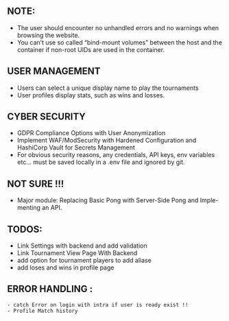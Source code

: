## NOTE:
- The user should encounter no unhandled errors and no warnings when browsing the
website.
- You can’t use so called “bind-mount volumes” between the host
and the container if non-root UIDs are used in the container.

## USER MANAGEMENT
- Users can select a unique display name to play the tournaments
- User profiles display stats, such as wins and losses.

## CYBER SECURITY
- GDPR Compliance Options with User Anonymization
- Implement WAF/ModSecurity with Hardened Configuration and
HashiCorp Vault for Secrets Management
- For obvious security reasons, any credentials, API keys, env
variables etc... must be saved locally in a .env file and ignored by
git. 

## NOT SURE !!!
- Major module: Replacing Basic Pong with Server-Side Pong and Imple-
menting an API.


## TODOS:
- Link Settings with backend and add validation
- Link Tournament View Page With Backend
- add option for tournament players to add aliase 
- add loses and wins in profile page

## ERROR HANDLING :
	- catch Error on login with intra if user is ready exist !!
	- Profile Match history
	